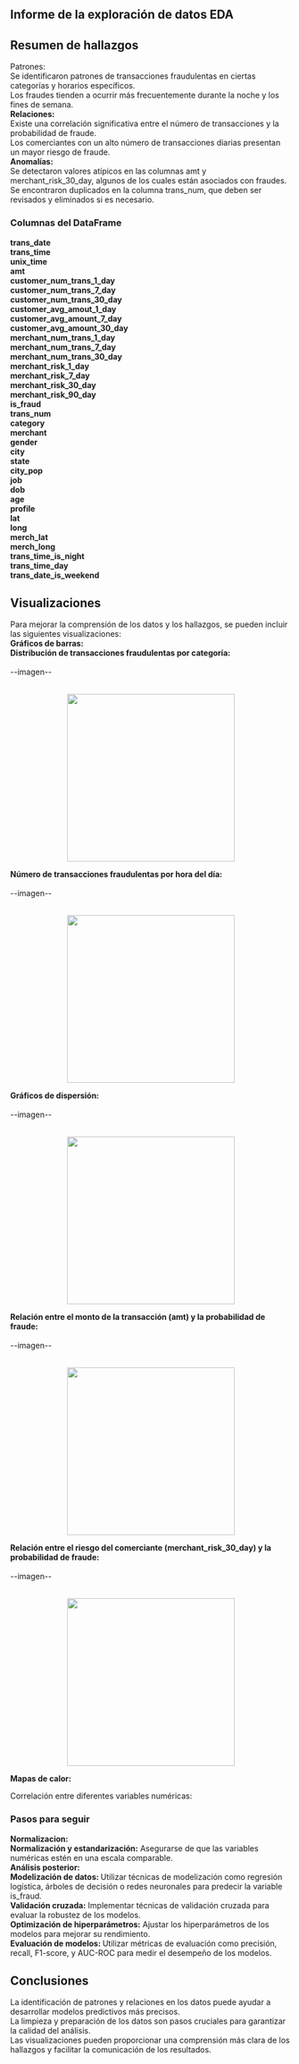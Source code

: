 ## Informe de la exploración de datos EDA
##  Resumen de hallazgos
Patrones:<br>
Se identificaron patrones de transacciones fraudulentas en ciertas categorías y horarios específicos.<br>
Los fraudes tienden a ocurrir más frecuentemente durante la noche y los fines de semana.<br>
<b>Relaciones:</b><br>
Existe una correlación significativa entre el número de transacciones y la probabilidad de fraude.<br>
Los comerciantes con un alto número de transacciones diarias presentan un mayor riesgo de fraude.<br>
<b>Anomalías:</b><br>
Se detectaron valores atípicos en las columnas amt y merchant_risk_30_day, algunos de los cuales están asociados con fraudes.<br>
Se encontraron duplicados en la columna trans_num, que deben ser revisados y eliminados si es necesario.<br>
### Columnas del DataFrame
<b>trans_date<br>
trans_time<br>
unix_time<br>
amt<br>
customer_num_trans_1_day<br>
customer_num_trans_7_day<br>
customer_num_trans_30_day<br>
customer_avg_amout_1_day<br>
customer_avg_amount_7_day<br>
customer_avg_amount_30_day<br>
merchant_num_trans_1_day<br>
merchant_num_trans_7_day<br>
merchant_num_trans_30_day<br>
merchant_risk_1_day<br>
merchant_risk_7_day<br>
merchant_risk_30_day<br>
merchant_risk_90_day<br>
is_fraud<br>
trans_num<br>
category<br>
merchant<br>
gender<br>
city<br>
state<br>
city_pop<br>
job<br>
dob<br>
age<br>
profile<br>
lat<br>
long<br>
merch_lat<br>
merch_long<br>
trans_time_is_night<br>
trans_time_day<br>
trans_date_is_weekend<br>

</b>


## Visualizaciones
Para mejorar la comprensión de los datos y los hallazgos, se pueden incluir las siguientes visualizaciones:<br>
<b>Gráficos de barras:<br></b>
<b>Distribución de transacciones fraudulentas por categoría:</b>
<br><br>--imagen--<br><br>
<p align=center><img src=SRC/EDA/unoEDA.jpg width=300px heigth=300px><p>

<b>Número de transacciones fraudulentas por hora del día:</b>
<br><br>--imagen--<br><br>
<p align=center><img src=SRC/EDA/dosEDA.jpg width=300px heigth=300px><p>
<b>Gráficos de dispersión:</b>
<br><br>--imagen--<br><br>
<p align=center><img src=SRC/EDA/tresEDA.jpg width=300px heigth=300px><p>
<b>Relación entre el monto de la transacción (amt) y la probabilidad de fraude:</b>
<br><br>--imagen--<br><br>
<p align=center><img src=SRC/EDA/cuatroEDA.jpg width=300px heigth=300px><p>
<b>Relación entre el riesgo del comerciante (merchant_risk_30_day) y la probabilidad de fraude:</b>
<br><br>--imagen--<br><br>
<p align=center><img src=SRC/EDA/cincoEDA.jpg width=300px heigth=300px><p>
<b>Mapas de calor:</b>

Correlación entre diferentes variables numéricas:</b>

### Pasos para seguir
<b>Normalizacion:<br></b>
<b>Normalización y estandarización:</b> Asegurarse de que las variables numéricas estén en una escala comparable.<br>
<b>Análisis posterior:<br></b>
<b>Modelización de datos: </b>Utilizar técnicas de modelización como regresión logística, árboles de decisión o redes neuronales para predecir la variable is_fraud.<br>
<b>Validación cruzada:</b> Implementar técnicas de validación cruzada para evaluar la robustez de los modelos.<br>
<b>Optimización de hiperparámetros:</b> Ajustar los hiperparámetros de los modelos para mejorar su rendimiento.<br>
<b>Evaluación de modelos: </b>Utilizar métricas de evaluación como precisión, recall, F1-score, y AUC-ROC para medir el desempeño de los modelos.<br>
## Conclusiones<br>
La identificación de patrones y relaciones en los datos puede ayudar a desarrollar modelos predictivos más precisos.<br>
La limpieza y preparación de los datos son pasos cruciales para garantizar la calidad del análisis.<br>
Las visualizaciones pueden proporcionar una comprensión más clara de los hallazgos y facilitar la comunicación de los resultados.<br>
